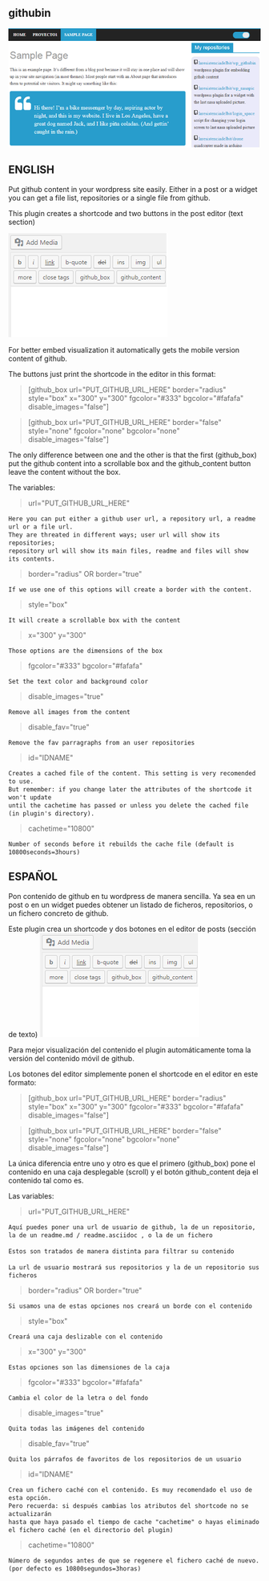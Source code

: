 ## githubin

![Alt repo_widget.png](wp_screenshots/repo_widget.png?raw=true "repo_widget.png")

ENGLISH
-------

Put github content in your wordpress site easily.
Either in a post or a widget you can get a file list, repositories or a single file from github.

This plugin creates a shortcode and two buttons in the post editor (text section)

![Alt post_editor.png](wp_screenshots/post_editor.png?raw=true "post_editor.png")

For better embed visualization it automatically gets the mobile version content of github.

The buttons just print the shortcode in the editor in this format:

>[github_box url="PUT_GITHUB_URL_HERE" border="radius" style="box" x="300" y="300" fgcolor="#333" bgcolor="#fafafa" disable_images="false"]

>[github_box url="PUT_GITHUB_URL_HERE" border="false" style="none" fgcolor="none" bgcolor="none" disable_images="false"]

The only difference between one and the other is that the first (github_box) 
put the github content into a scrollable box and the github_content button leave the content
without the box.


The variables:

> url="PUT_GITHUB_URL_HERE"

	Here you can put either a github user url, a repository url, a readme url or a file url.
	They are threated in different ways; user url will show its repositories;
	repository url will show its main files, readme and files will show its contents.
	

> border="radius" OR border="true"
	
	If we use one of this options will create a border with the content.

> style="box"

	It will create a scrollable box with the content
	
> x="300" y="300"

	Those options are the dimensions of the box
	
> fgcolor="#333" bgcolor="#fafafa"

	Set the text color and background color
	
> disable_images="true"

	Remove all images from the content
	
> disable_fav="true"
	
	Remove the fav parragraphs from an user repositories
	
> id="IDNAME"
	
	Creates a cached file of the content. This setting is very recomended to use.
	But remember: if you change later the attributes of the shortcode it won't update
	until the cachetime has passed or unless you delete the cached file (in plugin's directory).
	
> cachetime="10800"	

	Number of seconds before it rebuilds the cache file (default is 10800seconds=3hours)
	

ESPAÑOL
-------

Pon contenido de github en tu wordpress de manera sencilla.
Ya sea en un post o en un widget puedes obtener un listado de ficheros, repositorios,
o un fichero concreto de github.

Este plugin crea un shortcode y dos botones en el editor de posts (sección de texto)
![Alt post_editor.png](wp_screenshots/post_editor.png?raw=true "post_editor.png")

Para mejor visualización del contenido el plugin automáticamente toma la versión
del contenido móvil de github.

Los botones del editor simplemente ponen el shortcode en el editor en este formato:

>[github_box url="PUT_GITHUB_URL_HERE" border="radius" style="box" x="300" y="300" fgcolor="#333" bgcolor="#fafafa" disable_images="false"]

>[github_box url="PUT_GITHUB_URL_HERE" border="false" style="none" fgcolor="none" bgcolor="none" disable_images="false"]

La única diferencia entre uno y otro es que el primero (github_box)
pone el contenido en una caja desplegable (scroll) y el botón github_content
deja el contenido tal como es.



Las variables:

> url="PUT_GITHUB_URL_HERE"

	Aquí puedes poner una url de usuario de github, la de un repositorio,
	la de un readme.md / readme.asciidoc , o la de un fichero
	
	Estos son tratados de manera distinta para filtrar su contenido
	
	La url de usuario mostrará sus repositorios y la de un repositorio sus ficheros
	

> border="radius" OR border="true"
	
	Si usamos una de estas opciones nos creará un borde con el contenido

> style="box"
	
	Creará una caja deslizable con el contenido
	
> x="300" y="300"

	Estas opciones son las dimensiones de la caja
	
> fgcolor="#333" bgcolor="#fafafa"

	Cambia el color de la letra o del fondo
	
> disable_images="true"

	Quita todas las imágenes del contenido
	
> disable_fav="true"
	
	Quita los párrafos de favoritos de los repositorios de un usuario
	
> id="IDNAME"
	
	Crea un fichero caché con el contenido. Es muy recomendado el uso de esta opción.
	Pero recuerda: si después cambias los atributos del shortcode no se actualizarán
	hasta que haya pasado el tiempo de cache "cachetime" o hayas eliminado el fichero caché (en el directorio del plugin)

> cachetime="10800"	

	Número de segundos antes de que se regenere el fichero caché de nuevo. (por defecto es 10800segundos=3horas)

	